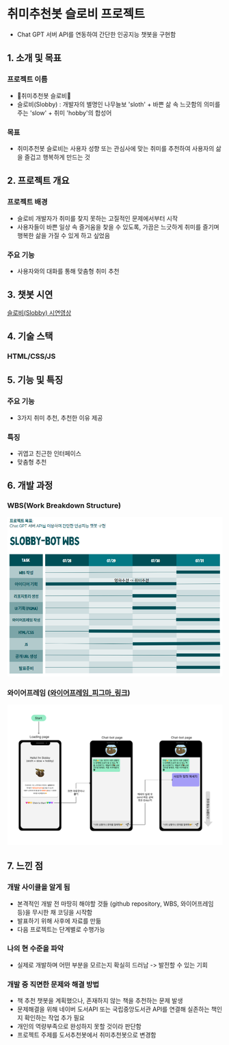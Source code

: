 # 취미추천봇 슬로비 프로젝트 
- Chat GPT 서버 API를 연동하여 간단한 인공지능 챗봇을 구현함

## 1. 소개 및 목표
### 프로젝트 이름
- 🦥취미추천봇 슬로비🦥
- 슬로비(Slobby) : 개발자의 별명인 나무늘보 'sloth' + 바쁜 삶 속 느긋함의 의미를 주는 'slow' + 취미 'hobby'의 합성어

### 목표
- 취미추천봇 슬로비는 사용자 성향 또는 관심사에 맞는 취미를 추천하여 사용자의 삶을 즐겁고 행복하게 만드는 것

## 2. 프로젝트 개요
### 프로젝트 배경
- 슬로비 개발자가 취미를 찾지 못하는 고질적인 문제에서부터 시작
- 사용자들이 바쁜 일상 속 즐거움을 찾을 수 있도록, 가끔은 느긋하게 취미를 즐기며 행복한 삶을 가질 수 있게 하고 싶었음

### 주요 기능
- 사용자와의 대화를 통해 맞춤형 취미 추천

## 3. 챗봇 시연
[슬로비(Slobby) 시연영상](https://youtu.be/TfWa1fob8SE)

## 4. 기술 스택
### HTML/CSS/JS

## 5. 기능 및 특징
### 주요 기능
- 3가지 취미 추천, 추천한 이유 제공

### 특징
- 귀엽고 친근한 인터페이스
- 맞춤형 추천

## 6. 개발 과정
### WBS(Work Breakdown Structure)
![슬로비 프로젝트 WBS](images/slobby_wbs.png)

### 와이어프레임 ([와이어프레임_피그마_링크](https://www.figma.com/design/BZ3aFx00ZzaHZgPrbfnH0D/%EC%8A%AC%EB%A1%9C%EB%B9%84-%EC%99%80%EC%9D%B4%EC%96%B4%ED%94%84%EB%A0%88%EC%9E%84?node-id=0-1&t=w8JKhWOoejuHsGoQ-1))
![슬로비 프로젝트 와이어프레임](images/slobby_wireframe.png)

## 7. 느낀 점
### 개발 사이클을 알게 됨
- 본격적인 개발 전 마땅히 해야할 것들 (github repository, WBS, 와이어프레임 등)을 무시한 채 코딩을 시작함
- 발표하기 위해 사후에 자료를 만듦
- 다음 프로젝트는 단계별로 수행가능

### 나의 현 수준을 파악
- 실제로 개발하며 어떤 부분을 모르는지 확실히 드러남 -> 발전할 수 있는 기회

### 개발 중 직면한 문제와 해결 방법
- 책 추천 챗봇을 계획했으나, 존재하지 않는 책을 추천하는 문제 발생
- 문제해결을 위해 네이버 도서API 또는 국립중앙도서관 API를 연결해 실존하는 책인지 확인하는 작업 추가 필요
- 개인의 역량부족으로 완성하지 못할 것이라 판단함
- 프로젝트 주제를 도서추천봇에서 취미추천봇으로 변경함
